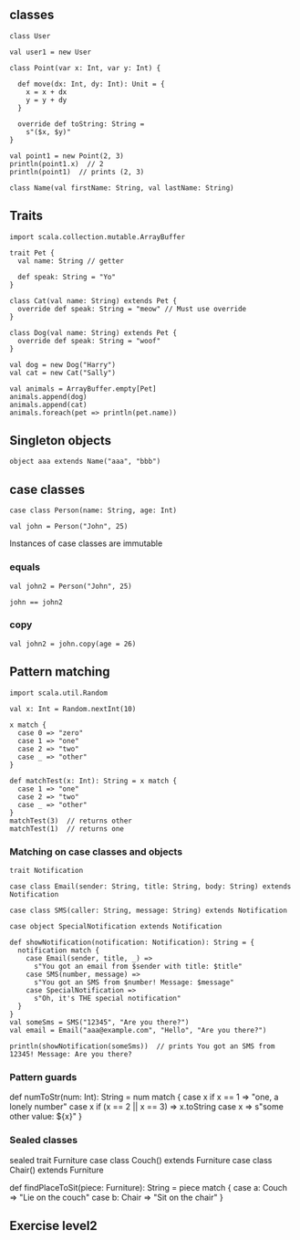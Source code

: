 ## classes

```
class User

val user1 = new User
```

```
class Point(var x: Int, var y: Int) {

  def move(dx: Int, dy: Int): Unit = {
    x = x + dx
    y = y + dy
  }

  override def toString: String =
    s"($x, $y)"
}

val point1 = new Point(2, 3)
println(point1.x)  // 2
println(point1)  // prints (2, 3)
```

```
class Name(val firstName: String, val lastName: String)
```

## Traits

```
import scala.collection.mutable.ArrayBuffer

trait Pet {
  val name: String // getter
  
  def speak: String = "Yo"
}

class Cat(val name: String) extends Pet {
  override def speak: String = "meow" // Must use override
}

class Dog(val name: String) extends Pet {
  override def speak: String = "woof"
}

val dog = new Dog("Harry")
val cat = new Cat("Sally")

val animals = ArrayBuffer.empty[Pet]
animals.append(dog)
animals.append(cat)
animals.foreach(pet => println(pet.name))
```

## Singleton objects

```
object aaa extends Name("aaa", "bbb")
```

## case classes

```
case class Person(name: String, age: Int)

val john = Person("John", 25)
```

Instances of case classes are immutable

### equals

```
val john2 = Person("John", 25)

john == john2
```

### copy

```
val john2 = john.copy(age = 26)
```


## Pattern matching

```
import scala.util.Random

val x: Int = Random.nextInt(10)

x match {
  case 0 => "zero"
  case 1 => "one"
  case 2 => "two"
  case _ => "other"
}
```

```
def matchTest(x: Int): String = x match {
  case 1 => "one"
  case 2 => "two"
  case _ => "other"
}
matchTest(3)  // returns other
matchTest(1)  // returns one
```

### Matching on case classes and objects

```
trait Notification

case class Email(sender: String, title: String, body: String) extends Notification

case class SMS(caller: String, message: String) extends Notification

case object SpecialNotification extends Notification

def showNotification(notification: Notification): String = {
  notification match {
    case Email(sender, title, _) =>
      s"You got an email from $sender with title: $title"
    case SMS(number, message) =>
      s"You got an SMS from $number! Message: $message"
    case SpecialNotification =>
      s"Oh, it's THE special notification"
  }
}
val someSms = SMS("12345", "Are you there?")
val email = Email("aaa@example.com", "Hello", "Are you there?")

println(showNotification(someSms))  // prints You got an SMS from 12345! Message: Are you there?

```

### Pattern guards

def numToStr(num: Int): String = num match {
  case x if x == 1 => "one, a lonely number"
  case x if (x == 2 || x == 3) => x.toString
  case x => s"some other value: ${x}"
}

### Sealed classes

sealed trait Furniture
case class Couch() extends Furniture
case class Chair() extends Furniture

def findPlaceToSit(piece: Furniture): String = piece match {
  case a: Couch => "Lie on the couch"
  case b: Chair => "Sit on the chair"
}

## Exercise level2


